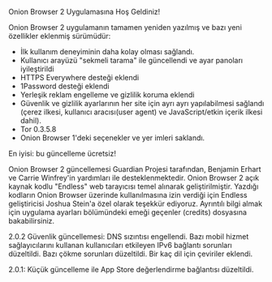 Onion Browser 2 Uygulamasına Hoş Geldiniz!

Onion Browser 2 uygulamanın tamamen yeniden yazılmış ve bazı yeni özellikler eklenmiş sürümüdür:

* İlk kullanım deneyiminin daha kolay olması sağlandı.
* Kullanıcı arayüzü "sekmeli tarama" ile güncellendi ve ayar panoları iyileştirildi
* HTTPS Everywhere desteği eklendi
* 1Password desteği eklendi
* Yerleşik reklam engelleme ve gizlilik koruma eklendi
* Güvenlik ve gizlilik ayarlarının her site için ayrı ayrı yapılabilmesi sağlandı (çerez ilkesi, kullanıcı aracısı(user agent) ve JavaScript/etkin içerik ilkesi dahil).
* Tor 0.3.5.8
* Onion Browser 1'deki seçenekler ve yer imleri saklandı.

En iyisi: bu güncelleme ücretsiz!

Onion Browser 2 güncellemesi Guardian Projesi tarafından, Benjamin Erhart ve Carrie Winfrey'in yardımları ile desteklenmektedir. Onion Browser 2 açık kaynak kodlu "Endless" web tarayıcısı temel alınarak geliştirilmiştir. Yazdığı kodların Onion Browser üzerinde kullanılmasına izin verdiği için Endless geliştiricisi Joshua Stein'a özel olarak teşekkür ediyoruz. Ayrıntılı bilgi almak için uygulama ayarları bölümündeki emeği geçenler (credits) dosyasına bakabilirsiniz.

2.0.2 Güvenlik güncellemesi: DNS sızıntısı engellendi. Bazı mobil hizmet sağlayıcılarını kullanan kullanıcıları etkileyen IPv6 bağlantı sorunları düzeltildi. Bazı çökme sorunları düzeltildi. Bir kaç dil için çeviriler eklendi.

2.0.1: Küçük güncelleme ile App Store değerlendirme bağlantısı düzeltildi.
